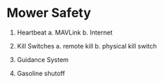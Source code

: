 # Mower Safety

1. Heartbeat
  a. MAVLink
  b. Internet 
2. Kill Switches
  a. remote kill
  b. physical kill switch
3. Guidance System

4. Gasoline shutoff 
